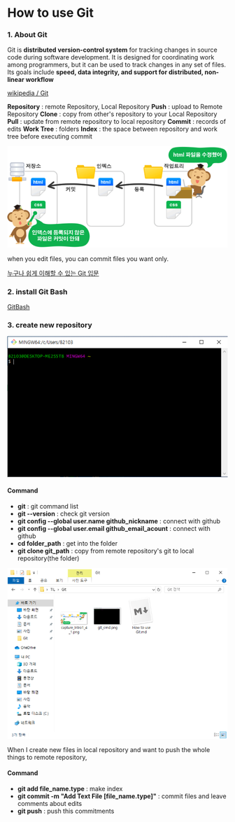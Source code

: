 # How to use Git


### 1. About Git
Git is **distributed version-control system** for tracking changes in source code during software development. It is designed for coordinating work among programmers, but it can be used to track changes in any set of files. Its goals include **speed, data integrity, and support for distributed, non-linear workflow**

[wikipedia / Git](https://en.wikipedia.org/wiki/Git)



**Repository** : remote Repository, Local Repository
**Push** : upload to Remote Repository
**Clone** : copy from other's repository to your Local Repository
**Pull** : update from remote repository to local repository
**Commit** : records of edits
**Work Tree** : folders
**Index** : the space between repository and work tree before executing commit

![image](./capture_intro1_4_1.png)

when you edit files, you can commit files you want only.



[누구나 쉽게 이해할 수 있는 Git 입문](https://backlog.com/git-tutorial/kr/)


### 2. install Git Bash  
[GitBash](https://gitforwindows.org/)

### 3. create new repository

![image](./git_cmd.png)



#### Command

* **git** : git command list
* **git --version** : check git version
* **git config --global user.name github_nickname**  : connect with github
* **git config --global user.email github_email_acount** : connect with github
* **cd folder_path** : get into the folder
* **git clone git_path** : copy from remote repository's git to local repository(the folder)



![image](./local_repository.png)



When I create new files in local repository and want to push the whole things to remote repository,

#### Command

* **git add file_name.type** : make index
* **git commit -m "Add Text File [file_name.type]"** : commit files and leave comments about edits
* **git push** : push this commitments
